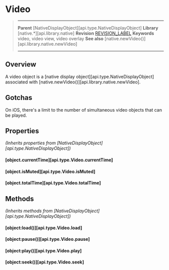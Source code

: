 # Video

> --------------------- ------------------------------------------------------------------------------------------
> __Parent__            [NativeDisplayObject][api.type.NativeDisplayObject]
> __Library__           [native.*][api.library.native]
> __Revision__          [REVISION_LABEL](REVISION_URL)
> __Keywords__          video, video view, video overlay
> __See also__          [native.newVideo()][api.library.native.newVideo]
> --------------------- ------------------------------------------------------------------------------------------

## Overview

A video object is a [native display object][api.type.NativeDisplayObject] associated with [native.newVideo()][api.library.native.newVideo].


## Gotchas

On iOS, there's a limit to the number of simultaneous video objects that can be played.


## Properties

_(Inherits properties from [NativeDisplayObject][api.type.NativeDisplayObject])_

#### [object.currentTime][api.type.Video.currentTime]

#### [object.isMuted][api.type.Video.isMuted]

#### [object.totalTime][api.type.Video.totalTime]


## Methods

_(Inherits methods from [NativeDisplayObject][api.type.NativeDisplayObject])_

#### [object:load()][api.type.Video.load]

#### [object:pause()][api.type.Video.pause]

#### [object:play()][api.type.Video.play]

#### [object:seek()][api.type.Video.seek]
